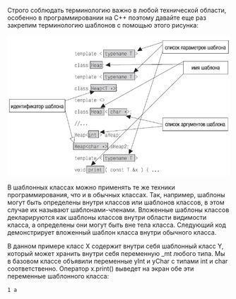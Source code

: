 Строго соблюдать терминологию важно в любой технической области, особенно в программировании на C++ поэтому давайте еще раз закрепим терминологию шаблонов с помощью этого рисунка:

![alt text="Источник: книга Стивена С. Дьюхерста «C++ Священные знания»"](media/cplus_m8_u3_p2.png)

В шаблонных классах можно применять те же техники программирования, что и в обычных классах. Так, например, шаблоны могут быть определены внутри классов или шаблонов классов, в этом случае их называют шаблонами-членами. Вложенные шаблоны классов декларируются как шаблоны классов внутри области видимости класса, а определены они могут быть вне тела класса. Следующий код демонстрирует вложенный шаблон класса внутри обычного класса.

В данном примере класс X содержит внутри себя шаблонный класс Y, который может хранить внутри себя переменную _mt любого типа. Мы в базовом классе объявили переменные yInt и yChar с типами int и char соответственно. Оператор x.print() выведет на экран обе эти переменные шаблонного класса:
```
1 a
```